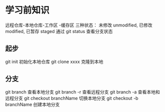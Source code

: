 # 学习前知识

远程仓库-本地仓库-工作区
                -缓存区
三种状态： 未修改 unmodified, 已修改 modified, 已暂存 staged
通过 git status 查看分支状态

## 起步
git init 初始化本地仓库
git clone xxxx 克隆到本地

## 分支
git branch    查看本地分支
git branch -r 查看远程分支
git branch -a 查看本地和远程分支
git checkout branchName 切换本地分支
git checkout -b branchName 创建本地分支